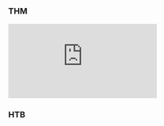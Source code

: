 ### THM
<iframe
    title="Profil THM"
    src="https://tryhackme.com/api/v2/badges/public-profile?userPublicId=4898114" 
    style='border:none;width=327px;height=84px;background:transparent'    
    loading="lazy"
    allowtransparency="true"
></iframe>

### HTB